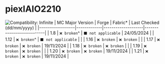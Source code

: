# piexlAIO2210
![Compatibility: Infinite](https://img.shields.io/badge/COMPATIBILITY-∞-0?style=for-the-badge)
| MC Major Version | Forge       | Fabric*            | Last Checked (dd/mm/yyyy) |
|------------------|-------------|--------------------|---------------------------|
| 1.8              | `❌ broken`^ | `⬛ not applicable` | 24/05/2024                |
| 1.12             | `❌ broken`^️ | `⬛ not applicable` |                           |
| 1.16             | `❌ broken`  | `❌ broken`         |                           |
| 1.17             | `❌ broken`️  | `❌ broken`         | 19/11/2024                |
| 1.18             | `❌ broken`️  | `❌ broken`         |                           |
| 1.19             | `❌ broken`️  | `❌ broken`         |                           |
| 1.20             | `❌ broken`  | `❌ broken`         | 19/11/2024                |
| 1.21             | `❌ broken`  | `❌ broken`         | 19/11/2024                |
